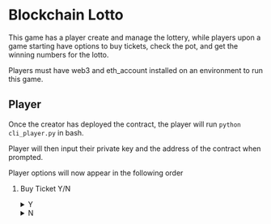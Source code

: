 # Blockchain Lotto

This game has a player create and manage the lottery, while players upon a game starting have options to buy tickets, check the pot, and get the winning numbers for the lotto. 

Players must have web3 and eth_account installed on an environment to run this game.

## Player
Once the creator has deployed the contract, the player will run `python cli_player.py` in bash.

Player will then input their private key and the address of the contract when prompted.

Player options will now appear in the following order

1. Buy Ticket Y/N

    <details>
    <summary>Y</summary>
    <br>
    Player gets option to choose 6 numbers (Y/N). Chosen numbers should be between 1 and 60. If player chooses not to choose numbers, 6 numbers will be randomly picked. Ticket numbers will be displayed afterwards. 
    </details>

    <details>
    <summary>N</summary>
    <br>
    Player gets option to check lotto pot (L) and check winning numbers (W). 
    The lotto pot will display the current pot value. 
    Winning numbers will show only if the lotto has been finalized and winning numbers have been generated by the creator. 
    </details>    

